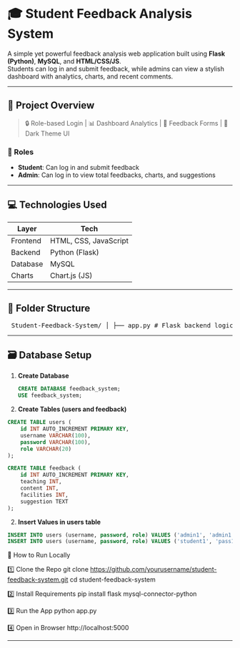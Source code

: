 # 🎓 Student Feedback Analysis System

A simple yet powerful feedback analysis web application built using **Flask (Python)**, **MySQL**, and **HTML/CSS/JS**.  
Students can log in and submit feedback, while admins can view a stylish dashboard with analytics, charts, and recent comments.

---

## 📸 Project Overview

> 🔒 Role-based Login | 📊 Dashboard Analytics | 📝 Feedback Forms | 🌙 Dark Theme UI

### 👥 Roles
- **Student**: Can log in and submit feedback
- **Admin**: Can log in to view total feedbacks, charts, and suggestions

---

## 💻 Technologies Used

| Layer      | Tech                      |
|------------|---------------------------|
| Frontend   | HTML, CSS, JavaScript     |
| Backend    | Python (Flask)            |
| Database   | MySQL                     |
| Charts     | Chart.js (JS)             |

---

## 📁 Folder Structure

<pre> Student-Feedback-System/ │ ├── app.py # Flask backend logic ├── static/ │ └── style.css # Theme and layout styles (dark mode) ├── templates/ │ ├── login.html # Login page (student/admin) │ ├── feedback.html # Feedback form for students │ └── dashboard.html # Admin dashboard with charts └── README.md # Project documentation </pre>





---

## 🗃️ Database Setup

1. **Create Database**
   ```sql
   CREATE DATABASE feedback_system;
   USE feedback_system;

2. **Create Tables (users and feedback)**
```sql
CREATE TABLE users (
    id INT AUTO_INCREMENT PRIMARY KEY,
    username VARCHAR(100),
    password VARCHAR(100),
    role VARCHAR(20)
);

CREATE TABLE feedback (
    id INT AUTO_INCREMENT PRIMARY KEY,
    teaching INT,
    content INT,
    facilities INT,
    suggestion TEXT
);
```

2. **Insert Values in users table**
```sql
INSERT INTO users (username, password, role) VALUES ('admin1', 'admin1', 'admin');
INSERT INTO users (username, password, role) VALUES ('student1', 'pass1', 'student');

```

🧪 How to Run Locally

1️⃣ Clone the Repo
git clone https://github.com/yourusername/student-feedback-system.git
cd student-feedback-system

2️⃣ Install Requirements
pip install flask mysql-connector-python

3️⃣ Run the App
python app.py

4️⃣ Open in Browser
http://localhost:5000

---
